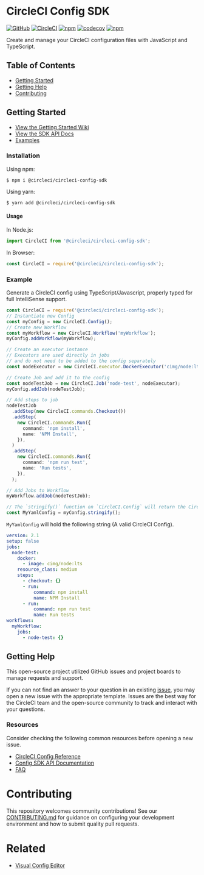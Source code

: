 # CircleCI Config SDK

[![GitHub](https://img.shields.io/github/license/CircleCI-Public/circleci-config-sdk-ts)](https://github.com/CircleCI-Public/circleci-config-sdk-ts/blob/main/LICENSE)
[![CircleCI](https://img.shields.io/circleci/build/gh/CircleCI-Public/circleci-config-sdk-ts/main?logo=circleci&token=5fcb5715c180e9f7d3a076d95779cd88f75d2093)](https://app.circleci.com/pipelines/github/CircleCI-Public/circleci-config-sdk-ts)
[![npm](https://img.shields.io/npm/v/@circleci/circleci-config-sdk?logo=npm)](https://www.npmjs.com/package/@circleci/circleci-config-sdk)
[![codecov](https://codecov.io/gh/CircleCI-Public/circleci-config-sdk-ts/branch/main/graph/badge.svg?token=Z4C4RXABS7)](https://codecov.io/gh/CircleCI-Public/circleci-config-sdk-ts)
[![npm](https://img.shields.io/npm/dm/@circleci/circleci-config-sdk?logo=npm)](https://www.npmjs.com/package/@circleci/circleci-config-sdk)

Create and manage your CircleCI configuration files with JavaScript and
TypeScript.

## Table of Contents

- [Getting Started](#getting-started)
- [Getting Help](#getting-help)
- [Contributing](#contributing)

## Getting Started

- [View the Getting Started Wiki](https://github.com/CircleCI-Public/circleci-config-sdk-ts/wiki)
- [View the SDK API Docs](https://circleci-public.github.io/circleci-config-sdk-ts/)
- [Examples](https://github.com/CircleCI-Public/circleci-config-sdk-ts/tree/main/sample)

### Installation

Using npm:

```shell
$ npm i @circleci/circleci-config-sdk
```

Using yarn:

```shell
$ yarn add @circleci/circleci-config-sdk
```

#### Usage

In Node.js:

```typescript
import CircleCI from '@circleci/circleci-config-sdk';
```

In Browser:

```javascript
const CircleCI = require('@circleci/circleci-config-sdk');
```

### Example

Generate a CircleCI config using TypeScript/Javascript, properly typed for full
IntelliSense support.

```typescript
const CircleCI = require('@circleci/circleci-config-sdk');
// Instantiate new Config
const myConfig = new CircleCI.Config();
// Create new Workflow
const myWorkflow = new CircleCI.Workflow('myWorkflow');
myConfig.addWorkflow(myWorkflow);

// Create an executor instance
// Executors are used directly in jobs
// and do not need to be added to the config separately
const nodeExecutor = new CircleCI.executor.DockerExecutor('cimg/node:lts');

// Create Job and add it to the config
const nodeTestJob = new CircleCI.Job('node-test', nodeExecutor);
myConfig.addJob(nodeTestJob);

// Add steps to job
nodeTestJob
  .addStep(new CircleCI.commands.Checkout())
  .addStep(
    new CircleCI.commands.Run({
      command: 'npm install',
      name: 'NPM Install',
    }),
  )
  .addStep(
    new CircleCI.commands.Run({
      command: 'npm run test',
      name: 'Run tests',
    }),
  );

// Add Jobs to Workflow
myWorkflow.addJob(nodeTestJob);

// The `stringify()` function on `CircleCI.Config` will return the CircleCI YAML equivalent.
const MyYamlConfig = myConfig.stringify();
```

`MyYamlConfig` will hold the following string (A valid CircleCI Config).

```yaml
version: 2.1
setup: false
jobs:
  node-test:
    docker:
      - image: cimg/node:lts
    resource_class: medium
    steps:
      - checkout: {}
      - run:
          command: npm install
          name: NPM Install
      - run:
          command: npm run test
          name: Run tests
workflows:
  myWorkflow:
    jobs:
      - node-test: {}
```

## Getting Help

This open-source project utilized GitHub issues and project boards to manage
requests and support.

If you can not find an answer to your question in an existing
[issue](https://github.com/CircleCI-Public/circleci-config-sdk-ts/issues?q=),
you may open a new issue with the appropriate template. Issues are the best way
for the CircleCI team and the open-source community to track and interact with
your questions.

### Resources

Consider checking the following common resources before opening a new issue.

- [CircleCI Config Reference](https://circleci.com/docs/2.0/configuration-reference/)
- [Config SDK API Documentation](https://circleci-public.github.io/circleci-config-sdk-ts/)
- [FAQ](https://github.com/CircleCI-Public/circleci-config-sdk-ts/wiki/FAQ#what-features-of-circleci-config-are-not-supported-by-this-sdk)

# Contributing

This repository welcomes community contributions! See our
[CONTRIBUTING.md](https://github.com/CircleCI-Public/circleci-config-sdk-ts/blob/main/CONTRIBUTING.md)
for guidance on configuring your development environment and how to submit
quality pull requests.

# Related

- [Visual Config Editor](https://github.com/CircleCI-Public/visual-config-editor)
